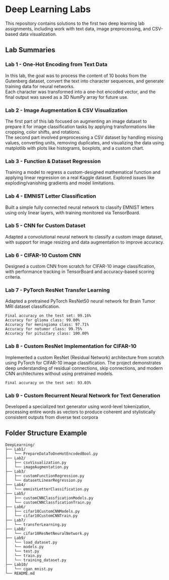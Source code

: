 # Deep Learning Labs

This repository contains solutions to the first two deep learning lab assignments, including work with text data, image preprocessing, and CSV-based data visualization.

## Lab Summaries

### Lab 1 - One-Hot Encoding from Text Data

In this lab, the goal was to process the content of 10 books from the Gutenberg dataset, convert the text into character sequences, and generate training data for neural networks.  
Each character was transformed into a one-hot encoded vector, and the final output was saved as a 3D NumPy array for future use.

### Lab 2 - Image Augmentation & CSV Visualization

The first part of this lab focused on augmenting an image dataset to prepare it for image classification tasks by applying transformations like cropping, color shifts, and rotations.  
The second part involved preprocessing a CSV dataset by handling missing values, converting units, removing duplicates, and visualizing the data using matplotlib with plots like histograms, boxplots, and a custom chart.

### Lab 3 - Function & Dataset Regression

Training a model to regress a custom-designed mathematical function and applying linear regression on a real Kaggle dataset. Explored issues like exploding/vanishing gradients and model limitations.

### Lab 4 - EMNIST Letter Classification

Built a simple fully connected neural network to classify EMNIST letters using only linear layers, with training monitored via TensorBoard.

### Lab 5 - CNN for Custom Dataset

Adapted a convolutional neural network to classify a custom image dataset, with support for image resizing and data augmentation to improve accuracy.

### Lab 6 - CIFAR-10 Custom CNN

Designed a custom CNN from scratch for CIFAR-10 image classification, with performance tracking in TensorBoard and accuracy-based scoring criteria.

### Lab 7 - PyTorch ResNet Transfer Learning 

Adapted a pretrained PyTorch ResNet50 neural network for Brain Tumor MRI dataset classification.

```
Final accuracy on the test set: 99.16%
Accuracy for glioma class: 99.00%
Accuracy for meningioma class: 97.71%
Accuracy for notumor class: 99.75%
Accuracy for pituitary class: 100.00%
```

### Lab 8 - Custom ResNet Implementation for CIFAR-10 

Implemented a custom ResNet (Residual Network) architecture from scratch using PyTorch for CIFAR-10 image classification. The project demonstrates deep understanding of residual connections, skip connections, and modern CNN architectures without using pretrained models.

```
Final accuracy on the test set: 93.03%
```

### Lab 9 - Custom Recurrent Neural Network for Text Generation

Developed a specialized text generator using word-level tokenization, processing entire words as vectors to produce coherent and stylistically consistent outputs from diverse text corpora

## Folder Structure Example

```
DeepLearning/
├── Lab1/
│   └── PrepareDataToOneHotEncodedBool.py
├── Lab2/
│   ├── csvVisualization.py
│   └── imageAugmentation.py
├── Lab3/
│   ├── customFunctionRegression.py
│   └── datasetLinearRegression.py
├── Lab4/
│   └── emnistLetterClassification.py
├── Lab5/
│   ├── customCNNClassficationModels.py
│   └── customCNNClassficationTrain.py
├── Lab6/
│   ├── cifar10CustomCNNModels.py
│   └── cifar10CustomCNNTrain.py
├── Lab7/
│   └── transferLearning.py
├── Lab8/
│   └── cifar10ResNetNeuralNetwork.py
├── Lab9/
│   └── load_dataset.py
│   └── models.py
│   └── test.py
│   └── train.py
│   └── training_dataset.py
├── Lab10/
│   └── cgan_mnist.py
└── README.md
```
